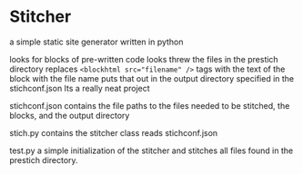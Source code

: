 Stitcher
=======

a simple static site generator written in python

looks for blocks of pre-written code
looks threw the files in the prestich directory
replaces `<blockhtml src="filename" />` tags with the text of the block with the file name
puts that out in the output directory specified in the stichconf.json
Its a really neat project

stichconf.json
	contains the file paths to the files needed to be stitched, the blocks, and the output directory

stich.py
	contains the stitcher class
	reads stichconf.json

test.py
	a simple initialization of the stitcher and stitches all files found in the prestich directory.

